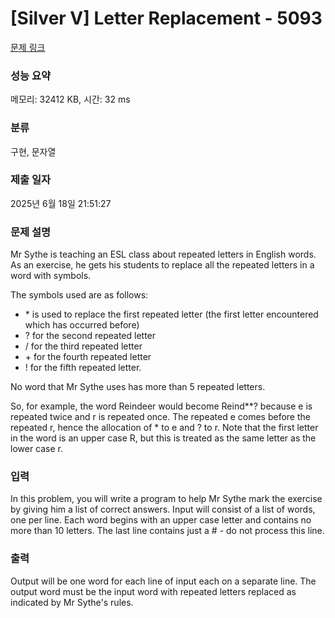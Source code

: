 # [Silver V] Letter Replacement - 5093 

[문제 링크](https://www.acmicpc.net/problem/5093) 

### 성능 요약

메모리: 32412 KB, 시간: 32 ms

### 분류

구현, 문자열

### 제출 일자

2025년 6월 18일 21:51:27

### 문제 설명

<p>Mr Sythe is teaching an ESL class about repeated letters in English words. As an exercise, he gets his students to replace all the repeated letters in a word with symbols.</p>

<p>The symbols used are as follows:</p>

<ul>
	<li>* is used to replace the first repeated letter (the first letter encountered which has occurred before)</li>
	<li>? for the second repeated letter</li>
	<li>/ for the third repeated letter</li>
	<li>+ for the fourth repeated letter</li>
	<li>! for the fifth repeated letter.</li>
</ul>

<p>No word that Mr Sythe uses has more than 5 repeated letters.</p>

<p>So, for example, the word Reindeer would become Reind**? because e is repeated twice and r is repeated once. The repeated e comes before the repeated r, hence the allocation of * to e and ? to r. Note that the first letter in the word is an upper case R, but this is treated as the same letter as the lower case r. </p>

### 입력 

 <p>In this problem, you will write a program to help Mr Sythe mark the exercise by giving him a list of correct answers. Input will consist of a list of words, one per line. Each word begins with an upper case letter and contains no more than 10 letters. The last line contains just a # - do not process this line.</p>

### 출력 

 <p>Output will be one word for each line of input each on a separate line. The output word must be the input word with repeated letters replaced as indicated by Mr Sythe's rules.</p>

